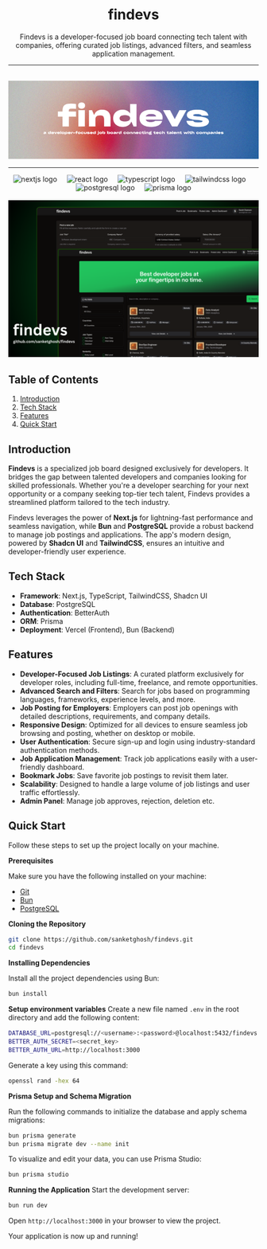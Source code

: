 <div align="center">
<h1>findevs</h1>
<p>Findevs is a developer-focused job board connecting tech talent with companies, offering curated job listings, advanced filters, and seamless application management.</p>
</div>

---

<div align="center">
  <br />
    <a href="https://github.com/sanketghosh/findevs" target="_blank">
      <img src="https://github.com/sanketghosh/findevs/blob/main/public/findevs.png" alt="Project Banner">
    </a>
  <br />
</div>

---

<div align="center">
  <img src="https://skillicons.dev/icons?i=nextjs" height="40" alt="nextjs logo"  />
  <img width="12" />
  <img src="https://skillicons.dev/icons?i=react" height="40" alt="react logo"  />
  <img width="12" />
  <img src="https://skillicons.dev/icons?i=ts" height="40" alt="typescript logo"  />
  <img width="12" />
  <img src="https://skillicons.dev/icons?i=tailwind" height="40" alt="tailwindcss logo"  />
  <img width="12" />
  <img src="https://skillicons.dev/icons?i=postgres" height="40" alt="postgresql logo"  />
  <img width="12" />
  <img src="https://skillicons.dev/icons?i=prisma" height="40" alt="prisma logo"  />
</div>

<div align="center">
  <br />
    <a href="https://github.com/sanketghosh/findevs" target="_blank">
      <img src="https://github.com/sanketghosh/findevs/blob/main/public/findevsdemo.png" alt="Project Banner">
    </a>
  <br />
</div>

###

</div>

## Table of Contents

1. [Introduction](#introduction)
2. [Tech Stack](#tech-stack)
3. [Features](#features)
4. [Quick Start](#quick-start)

## <a name="introduction">Introduction</a>

**Findevs** is a specialized job board designed exclusively for developers. It bridges the gap between talented developers and companies looking for skilled professionals. Whether you're a developer searching for your next opportunity or a company seeking top-tier tech talent, Findevs provides a streamlined platform tailored to the tech industry.

Findevs leverages the power of **Next.js** for lightning-fast performance and seamless navigation, while **Bun** and **PostgreSQL** provide a robust backend to manage job postings and applications. The app's modern design, powered by **Shadcn UI** and **TailwindCSS**, ensures an intuitive and developer-friendly user experience.

## <a name="tech-stack">Tech Stack</a>

- **Framework**: Next.js, TypeScript, TailwindCSS, Shadcn UI
- **Database**: PostgreSQL
- **Authentication**: BetterAuth
- **ORM**: Prisma
- **Deployment**: Vercel (Frontend), Bun (Backend)

## <a name="features">Features</a>

- **Developer-Focused Job Listings**: A curated platform exclusively for developer roles, including full-time, freelance, and remote opportunities.
- **Advanced Search and Filters**: Search for jobs based on programming languages, frameworks, experience levels, and more.
- **Job Posting for Employers**: Employers can post job openings with detailed descriptions, requirements, and company details.
- **Responsive Design**: Optimized for all devices to ensure seamless job browsing and posting, whether on desktop or mobile.
- **User Authentication**: Secure sign-up and login using industry-standard authentication methods.
- **Job Application Management**: Track job applications easily with a user-friendly dashboard.
- **Bookmark Jobs**: Save favorite job postings to revisit them later.
- **Scalability**: Designed to handle a large volume of job listings and user traffic effortlessly.
- **Admin Panel**: Manage job approves, rejection, deletion etc.

## <a name="quick-start">Quick Start</a>

Follow these steps to set up the project locally on your machine.

**Prerequisites**

Make sure you have the following installed on your machine:

- [Git](https://git-scm.com/)
- [Bun](https://bun.sh/)
- [PostgreSQL](https://www.postgresql.org/)

**Cloning the Repository**

```bash
git clone https://github.com/sanketghosh/findevs.git
cd findevs
```

**Installing Dependencies**

Install all the project dependencies using Bun:

```bash
bun install
```

**Setup environment variables**
Create a new file named `.env` in the root directory and add the following content:

```bash
DATABASE_URL=postgresql://<username>:<password>@localhost:5432/findevs
BETTER_AUTH_SECRET=<secret_key>
BETTER_AUTH_URL=http://localhost:3000
```

Generate a key using this command:

```bash
openssl rand -hex 64
```

**Prisma Setup and Schema Migration**

Run the following commands to initialize the database and apply schema migrations:

```bash
bun prisma generate
bun prisma migrate dev --name init
```

To visualize and edit your data, you can use Prisma Studio:

```bash
bun prisma studio
```

**Running the Application**
Start the development server:

```bash
bun run dev
```

Open `http://localhost:3000` in your browser to view the project.

Your application is now up and running!
